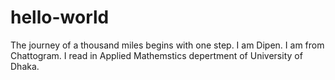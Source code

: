 # hello-world
The journey of a thousand miles begins with one step.
I am Dipen.
I am from Chattogram.
I read in Applied Mathemstics depertment of University of Dhaka.


